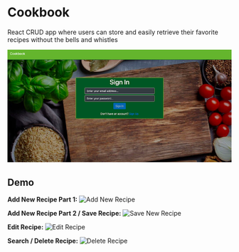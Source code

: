 # Cookbook
React CRUD app where users can store and easily retrieve their favorite recipes without the bells and whistles

<img src="./src/images/cookbook_ss.png" alt="Sign In Screenshot"/>

## Demo

**Add New Recipe Part 1:**
<img src="./src/images/cookbook_ui_1.gif" alt="Add New Recipe" style="width: 700px"/>

**Add New Recipe Part 2 / Save Recipe:**
<img src="./src/images/cookbook_ui_2.gif" alt="Save New Recipe" style="width: 700px"/>

**Edit Recipe:**
<img src="./src/images/cookbook_ui_3.gif" alt="Edit Recipe" style="width: 700px"/>

**Search / Delete Recipe:**
<img src="./src/images/cookbook_ui_4.gif" alt="Delete Recipe" style="width: 700px"/>
